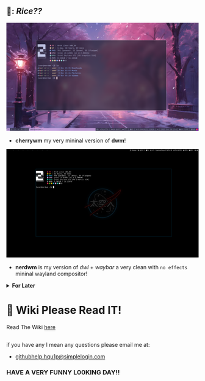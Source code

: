 🍧: *Rice??*
------------------

![Preview](./assets/screenshots/2023-12-08_21-32.png
)
* **cherrywm** my very mininal version of **dwm**!

![Preview](./assets/screenshots/dwl-NASA-Default.png)
* **nerdwm** is my version of *dwl* + *waybar* a very clean with ```no effects``` mininal wayland compositor!

<details>
<summary><b>For Later</b></summary>

* The Best of the Best: Bspwm

* EZ to use goat **da i3!**

* Hyprland wayland's very **Gucci** Like *Wayland Compositor*

* WayFire wayland's very **flashy** and *unique* window manager

* lol

</details>

# 📕 Wiki Please Read **IT!**
Read The Wiki [here](https://github.com/p3nguin-kun/penguinRice/wiki)


## 
if you have any I mean any questions please email me at: 

* githubhelp.hqu1p@simplelogin.com

### **HAVE A VERY FUNNY L00KING DAY!!**
